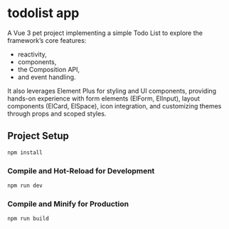 # todolist app

A Vue 3 pet project implementing a simple Todo List to explore the framework’s core features:
- reactivity,
- components,
- the Composition API,
- and event handling.

It also leverages Element Plus for styling and UI components, providing hands-on experience with form elements (ElForm, ElInput), layout components (ElCard, ElSpace), icon integration, and customizing themes through props and scoped styles.

## Project Setup

```sh
npm install
```

### Compile and Hot-Reload for Development

```sh
npm run dev
```

### Compile and Minify for Production

```sh
npm run build
```
